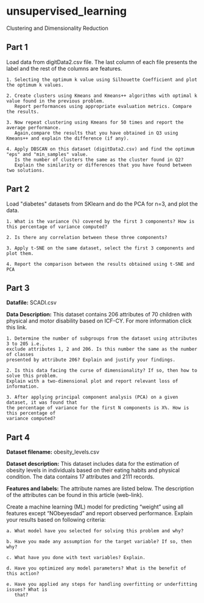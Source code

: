 # unsupervised_learning
Clustering and Dimensionality Reduction 

## Part 1
Load data from digitData2.csv file. The last column of each file presents the label and the rest of the columns are features.

	1. Selecting the optimum k value using Silhouette Coefficient and plot the optimum k values.
	
	2. Create clusters using Kmeans and Kmeans++ algorithms with optimal k value found in the previous problem. 
       Report performances using appropriate evaluation metrics. Compare the results.
	   
	3. Now repeat clustering using Kmeans for 50 times and report the average performance. 
       Again,compare the results that you have obtained in Q3 using Kmeans++ and explain the difference (if any).
	
 	4. Apply DBSCAN on this dataset (digitData2.csv) and find the optimum "eps" and "min_samples" value. 
       Is the number of clusters the same as the cluster found in Q2? 
       Explain the similarity or differences that you have found between two solutions.
	   
## Part 2 
Load "diabetes" datasets from SKlearn and do the PCA for n=3, and plot the data.

	1. What is the variance (%) covered by the first 3 components? How is this percentage of variance computed?
 
	2. Is there any correlation between these three components?
 
	3. Apply t-SNE on the same dataset, select the first 3 components and plot them.
 
	4. Report the comparison between the results obtained using t-SNE and PCA
 
 ## Part 3
**Datafile:** SCADI.csv

**Data Description:**
This dataset contains 206 attributes of 70 children with physical and motor disability based on ICF-CY. 
For more information click this link.

	1. Determine the number of subgroups from the dataset using attributes 3 to 205 i.e.,
	exclude attributes 1, 2 and 206. Is this number the same as the number of classes
	presented by attribute 206? Explain and justify your findings.
 
	2. Is this data facing the curse of dimensionality? If so, then how to solve this problem.	
	Explain with a two-dimensional plot and report relevant loss of information.
 
	3. After applying principal component analysis (PCA) on a given dataset, it was found that
	the percentage of variance for the first N components is X%. How is this percentage of
	variance computed?
 
 ## Part 4
**Dataset filename:** obesity_levels.csv

**Dataset description:**
This dataset includes data for the estimation of obesity levels in individuals
based on their eating habits and physical condition. The data contains 17 attributes and 2111
records.

**Features and labels:** 
The attribute names are listed below. The description of the attributes can be
found in this article (web-link).

Create a machine learning (ML) model for predicting “weight” using all features except
“NObeyesdad” and report observed performance. Explain your results based on following
criteria:

	a. What model have you selected for solving this problem and why?
 
	b. Have you made any assumption for the target variable? If so, then why?
 
	c. What have you done with text variables? Explain.
 
	d. Have you optimized any model parameters? What is the benefit of this action?
 
	e. Have you applied any steps for handling overfitting or underfitting issues? What is
	   that?
